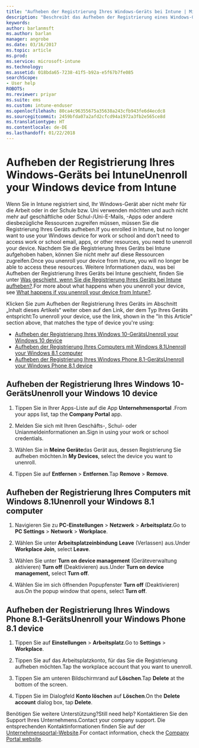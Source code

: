 ```yaml
---
title: "Aufheben der Registrierung Ihres Windows-Geräts bei Intune | Microsoft-Dokumentation"
description: "Beschreibt das Aufheben der Registrierung eines Windows-Geräts bei Intune."
keywords: 
author: barlanmsft
ms.author: barlan
manager: angrobe
ms.date: 03/16/2017
ms.topic: article
ms.prod: 
ms.service: microsoft-intune
ms.technology: 
ms.assetid: 018bda65-7238-41f5-b92a-e5f67b7fe085
searchScope:
- User help
ROBOTS: 
ms.reviewer: priyar
ms.suite: ems
ms.custom: intune-enduser
ms.openlocfilehash: 80ca4c96355675a35638a243cfb943fe6d4ecdc8
ms.sourcegitcommit: 2459bfda07a2afd2cfcd94a1972a3fb2e565ce8d
ms.translationtype: HT
ms.contentlocale: de-DE
ms.lasthandoff: 01/22/2018
---
```

# <a name="unenroll-your-windows-device-from-intune"></a><span data-ttu-id="5333e-103">Aufheben der Registrierung Ihres Windows-Geräts bei Intune</span><span class="sxs-lookup"><span data-stu-id="5333e-103">Unenroll your Windows device from Intune</span></span>

<span data-ttu-id="5333e-104">Wenn Sie in Intune registriert sind, Ihr Windows-Gerät aber nicht mehr für die Arbeit oder in der Schule bzw. Uni verwenden möchten und auch nicht mehr auf geschäftliche oder Schul-/Uni-E-Mails, -Apps oder andere diesbezügliche Ressourcen zugreifen müssen, müssen Sie die Registrierung Ihres Geräts aufheben.</span><span class="sxs-lookup"><span data-stu-id="5333e-104">If you enrolled in Intune, but no longer want to use your Windows device for work or school and don't need to access work or school email, apps, or other resources, you need to unenroll your device.</span></span> <span data-ttu-id="5333e-105">Nachdem Sie die Registrierung Ihres Geräts bei Intune aufgehoben haben, können Sie nicht mehr auf diese Ressourcen zugreifen.</span><span class="sxs-lookup"><span data-stu-id="5333e-105">Once you unenroll your device from Intune, you will no longer be able to access these resources.</span></span> <span data-ttu-id="5333e-106">Weitere Informationen dazu, was bei Aufheben der Registrierung Ihres Geräts bei Intune geschieht, finden Sie unter [Was geschieht, wenn Sie die Registrierung Ihres Geräts bei Intune aufheben?](what-happens-if-you-unenroll-your-device-from-intune-windows.md).</span><span class="sxs-lookup"><span data-stu-id="5333e-106">For more about what happens when you unenroll your device, see [What happens if you unenroll your device from Intune?](what-happens-if-you-unenroll-your-device-from-intune-windows.md).</span></span>

<span data-ttu-id="5333e-107">Klicken Sie zum Aufheben der Registrierung Ihres Geräts im Abschnitt „Inhalt dieses Artikels“ weiter oben auf den Link, der dem Typ Ihres Geräts entspricht:</span><span class="sxs-lookup"><span data-stu-id="5333e-107">To unenroll your device, use the link, shown in the "In this Article" section above, that matches the type of device you're using:</span></span>

-   [<span data-ttu-id="5333e-108">Aufheben der Registrierung Ihres Windows 10-Geräts</span><span class="sxs-lookup"><span data-stu-id="5333e-108">Unenroll your Windows 10 device</span></span>](#unenroll-your-windows-10-device)
-   [<span data-ttu-id="5333e-109">Aufheben der Registrierung Ihres Computers mit Windows 8.1</span><span class="sxs-lookup"><span data-stu-id="5333e-109">Unenroll your Windows 8.1 computer</span></span>](#unenroll-your-windows-81-computer)
-   [<span data-ttu-id="5333e-110">Aufheben der Registrierung Ihres Windows Phone 8.1-Geräts</span><span class="sxs-lookup"><span data-stu-id="5333e-110">Unenroll your Windows Phone 8.1 device</span></span>](#unenroll-your-windows-phone-81-device)

## <a name="unenroll-your-windows-10-device"></a><span data-ttu-id="5333e-111">Aufheben der Registrierung Ihres Windows 10-Geräts</span><span class="sxs-lookup"><span data-stu-id="5333e-111">Unenroll your Windows 10 device</span></span>

1.  <span data-ttu-id="5333e-112">Tippen Sie in Ihrer Apps-Liste auf die App **Unternehmensportal** .</span><span class="sxs-lookup"><span data-stu-id="5333e-112">From your apps list, tap the **Company Portal** app.</span></span>

2.  <span data-ttu-id="5333e-113">Melden Sie sich mit Ihren Geschäfts-, Schul- oder Unianmeldeinformationen an.</span><span class="sxs-lookup"><span data-stu-id="5333e-113">Sign in using your work or school credentials.</span></span>

3.  <span data-ttu-id="5333e-114">Wählen Sie in **Meine Geräte**das Gerät aus, dessen Registrierung Sie aufheben möchten.</span><span class="sxs-lookup"><span data-stu-id="5333e-114">In **My Devices**, select the device you want to unenroll.</span></span>

4.  <span data-ttu-id="5333e-115">Tippen Sie auf **Entfernen** &gt; **Entfernen**.</span><span class="sxs-lookup"><span data-stu-id="5333e-115">Tap **Remove** &gt; **Remove**.</span></span>

## <a name="unenroll-your-windows-81-computer"></a><span data-ttu-id="5333e-116">Aufheben der Registrierung Ihres Computers mit Windows 8.1</span><span class="sxs-lookup"><span data-stu-id="5333e-116">Unenroll your Windows 8.1 computer</span></span>

1.  <span data-ttu-id="5333e-117">Navigieren Sie zu **PC-Einstellungen** &gt; **Netzwerk** &gt; **Arbeitsplatz**.</span><span class="sxs-lookup"><span data-stu-id="5333e-117">Go to **PC Settings** &gt; **Network** &gt; **Workplace**.</span></span>

2.  <span data-ttu-id="5333e-118">Wählen Sie unter **Arbeitsplatzeinbindung** **Leave** (Verlassen) aus.</span><span class="sxs-lookup"><span data-stu-id="5333e-118">Under **Workplace Join**, select **Leave**.</span></span>

3.  <span data-ttu-id="5333e-119">Wählen Sie unter **Turn on device management** (Geräteverwaltung aktivieren) **Turn off** (Deaktivieren) aus.</span><span class="sxs-lookup"><span data-stu-id="5333e-119">Under **Turn on device management,** select **Turn off**.</span></span>

4.  <span data-ttu-id="5333e-120">Wählen Sie im sich öffnenden Popupfenster **Turn off** (Deaktivieren) aus.</span><span class="sxs-lookup"><span data-stu-id="5333e-120">On the popup window that opens, select **Turn off**.</span></span>

## <a name="unenroll-your-windows-phone-81-device"></a><span data-ttu-id="5333e-121">Aufheben der Registrierung Ihres Windows Phone 8.1-Geräts</span><span class="sxs-lookup"><span data-stu-id="5333e-121">Unenroll your Windows Phone 8.1 device</span></span>

1.  <span data-ttu-id="5333e-122">Tippen Sie auf **Einstellungen** &gt; **Arbeitsplatz**.</span><span class="sxs-lookup"><span data-stu-id="5333e-122">Go to **Settings** &gt; **Workplace**.</span></span>

2.  <span data-ttu-id="5333e-123">Tippen Sie auf das Arbeitsplatzkonto, für das Sie die Registrierung aufheben möchten.</span><span class="sxs-lookup"><span data-stu-id="5333e-123">Tap the workplace account that you want to unenroll.</span></span>

3.  <span data-ttu-id="5333e-124">Tippen Sie am unteren Bildschirmrand auf **Löschen**.</span><span class="sxs-lookup"><span data-stu-id="5333e-124">Tap **Delete** at the bottom of the screen.</span></span>

4.  <span data-ttu-id="5333e-125">Tippen Sie im Dialogfeld **Konto löschen** auf **Löschen**.</span><span class="sxs-lookup"><span data-stu-id="5333e-125">On the **Delete account** dialog box, tap **Delete**.</span></span>

<span data-ttu-id="5333e-126">Benötigen Sie weitere Unterstützung?</span><span class="sxs-lookup"><span data-stu-id="5333e-126">Still need help?</span></span> <span data-ttu-id="5333e-127">Kontaktieren Sie den Support Ihres Unternehmens.</span><span class="sxs-lookup"><span data-stu-id="5333e-127">Contact your company support.</span></span> <span data-ttu-id="5333e-128">Die entsprechenden Kontaktinformationen finden Sie auf der [Unternehmensportal-Website](https://portal.manage.microsoft.com#HelpDeskDialog).</span><span class="sxs-lookup"><span data-stu-id="5333e-128">For contact information, check the [Company Portal website](https://portal.manage.microsoft.com#HelpDeskDialog).</span></span>
